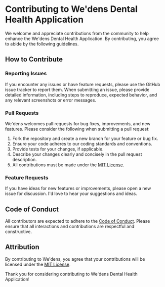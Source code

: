 # Contributing to We'dens Dental Health Application

We welcome and appreciate contributions from the community to help enhance the We'dens Dental Health Application. By contributing, you agree to abide by the following guidelines.

## How to Contribute

### Reporting Issues

If you encounter any issues or have feature requests, please use the GitHub issue tracker to report them. When submitting an issue, please provide detailed information, including steps to reproduce, expected behavior, and any relevant screenshots or error messages.

### Pull Requests

We'dens welcomes pull requests for bug fixes, improvements, and new features. Please consider the following when submitting a pull request:

1. Fork the repository and create a new branch for your feature or bug fix.
2. Ensure your code adheres to our coding standards and conventions.
3. Provide tests for your changes, if applicable.
4. Describe your changes clearly and concisely in the pull request description.
5. All contributions must be made under the [MIT License](../LICENSE).

### Feature Requests

If you have ideas for new features or improvements, please open a new issue for discussion. I'd love to hear your suggestions and ideas.

## Code of Conduct

All contributors are expected to adhere to the [Code of Conduct](../CODE_OF_CONDUCT.md). Please ensure that all interactions and contributions are respectful and constructive.

## Attribution

By contributing to We'dens, you agree that your contributions will be licensed under the [MIT License](../LICENSE).

Thank you for considering contributing to We'dens Dental Health Application!

